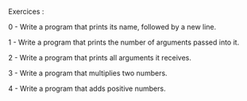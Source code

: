 Exercices :

0 - Write a program that prints its name, followed by a new line.

1 - Write a program that prints the number of arguments passed into it.

2 - Write a program that prints all arguments it receives.

3 - Write a program that multiplies two numbers.

4 - Write a program that adds positive numbers.
